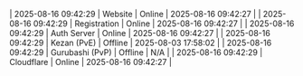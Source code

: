 | 2025-08-16 09:42:29 | Website | Online | 2025-08-16 09:42:27 |
| 2025-08-16 09:42:29 | Registration | Online | 2025-08-16 09:42:27 |
| 2025-08-16 09:42:29 | Auth Server | Online | 2025-08-16 09:42:27 |
| 2025-08-16 09:42:29 | Kezan (PvE) | Offline | 2025-08-03 17:58:02 |
| 2025-08-16 09:42:29 | Gurubashi (PvP) | Offline | N/A |
| 2025-08-16 09:42:29 | Cloudflare | Online | 2025-08-16 09:42:27 |
